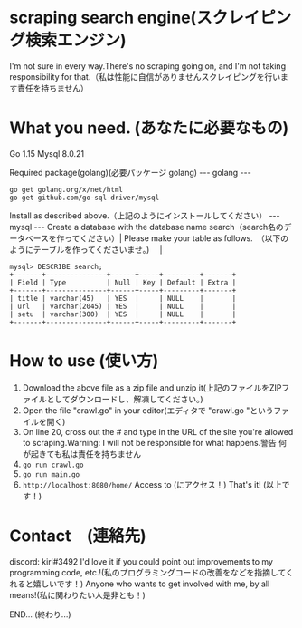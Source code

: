 # scraping search engine(スクレイピング検索エンジン)
I'm not sure in every way.There's no scraping going on, and I'm not taking responsibility for that.（私は性能に自信がありませんスクレイピングを行います責任を持ちません）

# What you need. (あなたに必要なもの)
Go 1.15
Mysql 8.0.21

Required package(golang)(必要パッケージ golang)
--- golang ---
```
go get golang.org/x/net/html
go get github.com/go-sql-driver/mysql
```
Install as described above.（上記のようにインストールしてください）
--- mysql ---
Create a database with the database name search（search名のデータベースを作ってください）|
Please make your table as follows.　（以下のようにテーブルを作ってくださいませ。)       　|
```
mysql> DESCRIBE search;
+-------+---------------+------+-----+---------+-------+
| Field | Type          | Null | Key | Default | Extra |
+-------+---------------+------+-----+---------+-------+
| title | varchar(45)   | YES  |     | NULL    |       |
| url   | varchar(2045) | YES  |     | NULL    |       |
| setu  | varchar(300)  | YES  |     | NULL    |       |
+-------+---------------+------+-----+---------+-------+
```
# How to use  (使い方)
1. Download the above file as a zip file and unzip it(上記のファイルをZIPファイルとしてダウンロードし、解凍してください。)
2. Open the file "crawl.go" in your editor(エディタで "crawl.go "というファイルを開く)
3. On line 20, cross out the # and type in the URL of the site you're allowed to scraping.Warning: I will not be responsible for what happens.警告 何が起きても私は責任を持ちません
2. ``` go run crawl.go ```
3. ``` go run main.go ```
4. ``` http://localhost:8080/home/ ``` Access to (にアクセス！)
That's it! (以上です！)

# Contact　(連絡先)
discord: kiri#3492
I'd love it if you could point out improvements to my programming code, etc.!(私のプログラミングコードの改善をなどを指摘してくれると嬉しいです！)
Anyone who wants to get involved with me, by all means!(私に関わりたい人是非とも！)

END... (終わり...)
